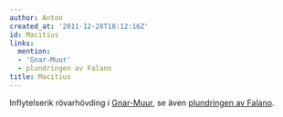 ```yaml
---
author: Anton
created_at: '2011-12-28T18:12:16Z'
id: Macitius
links:
  mention:
  - 'Gnar-Muur'
  - plundringen av Falano
title: Macitius
---
```


Inflytelserik rövarhövding i [Gnar-Muur], se även [plundringen av Falano].

  [Gnar-Muur]: Gnar-Muur
  [plundringen av Falano]: plundringen_av_Falano
